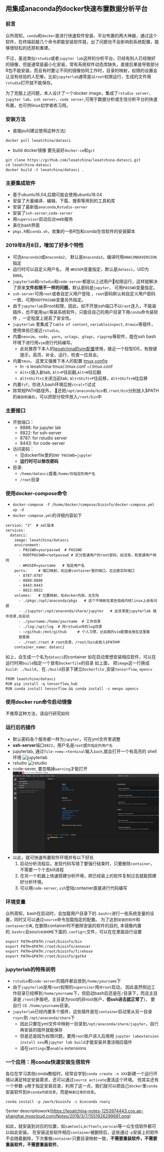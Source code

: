## 用集成anaconda的docker快速布置数据分析平台
### 前言
众所周知，`conda`和`docker`是进行快速软件安装、平台布置的两大神器，通过这个软件，在终端前敲几个命令即能安装软件就，出了问题也不会影响到系统配置，能够很轻松的还原和重建。

不过，虽说类似`rstudio`或者`jupyter lab`这样的分析平台，已经有别人已经做好的镜像，但是通常是最小化安装，常有系统软件动态库缺失，直接后果是导致部分R包不能安装，而且有时要让不同的镜像协同工作时，目录的映射，权限的设置会让没有经验的人犯晕。比如`jupyterlab`通常是以`root`权限运行，生成的文件用`rstudio`打开就不能保存。

为了克服上述问题，本人设计了一个docker image，集成了`rstudio server`、`jupyter lab`、`ssh server`、`code server`,可用于数据分析或生信分析平台的快速布置，也可供linux初学者练习用。 


### 安装方法
- 直接pull(建议使用这种方法)
```
docker pull leoatchina/datasci
```

- build docker镜像
要先装好`docker-ce`和`git`
```
git clone https://github.com/leoatchina/leoatchina-datasci.git
cd leoatchina-datasci
docker build -t leoatchina/datasci .
```

### 主要集成软件
- 基于ubuntu16.04,后期可能会使用ubuntu18.04
- 安装了大量编译、编辑、下载、搜索等用到的工具和库
- 安装了最新版`anaconda`,`Rstudio-server`
- 安装了`ssh-server`,`code-server`
- 用`supervisor`启动后台web服务
- 美化bash界面
- `pkgs.R`和`conda.sh`，收集的一些R包和conda生信软件的安装脚本

### 2019年8月8日，增加了好多个特性
- 可选`Anaconda3`或`Anaconda2`， 默认是`Anaconda3`，编译时用`ANACONDAVERSION`指定
- 运行时可以自定义用户名， 用 `WKUSER`变量指定，默认是`datasci`，UID为`8888`。
- `jupyterlab`和`rstudio`和`code-server`都是以上述用户权限运行，这样就解决了原来**文件权限不一样的问题**，默认密码是`jupyter`， 可用`PASSWD`变量指定。
- `ssh-server`可用`root`或者自定义用户登陆 ，`root`密码默认和自定义用户密码一致，可用`ROOTPASSWD`变量另外指定。
- 由于`jupyterlab`非root权限，因此，如不开放ssh端口不以`root`连入，不能装插件，也不能用`apt`等装系统软件，只能往自己的用户目录下用`conda`命令装软件 ，一定程度上提高了安全性。
- `jupyterlab` 里集成了`table of content`, `variableinspect`, `drawio`等插件， 使用体验已接近`rstudio`。
- 内置`neovim`、`node`、`yarn`，`uctags`、`gtags`、`ripgrep`等软件，能在ssh bash环境下进行用`vim`进行代码编写。
  - 此处推荐下本人的[leoatchina的vim配置](https://github.com/leoatchina/leoatchina-vim.git)使用，接近一个轻型IDE，有按键提示，高亮、补全、运行、检查一应具全。
- 内置`tmux`。 这里又强推下本人的配置 [tmux config](https://github.com/leoatchina/leoatchina-tmux.git)
  - ln -s leoatchina-tmux/.tmux.conf ~/.tmux.conf
  - `Alt+I`插入新tab, `Alt+P`往前翻,`Alt+N`往后翻
  - `Alt+Shift+I`关闭当前tab, `Alt+Shift+P`往前移，`Alt+Shift+N`往后移
- 内置`fzf`，你进入bash环境后按`ctral+T`试试
- 除常规PATH路径外， 还把`/opt/anaconda/bin`和 `/root/bin`分别放入$PATH的`最前和最后`，可以把部分软件放入`/root/bin`中
  
### 主要接口
- 开放端口：
  - 8888: for jupyter lab
  - 8822: for ssh-server
  - 8787: for rstudio server
  - 8443: for code-server
- 访问密码：
  - 见dockerfile里的`ENV PASSWD=jupyter`
  - **运行时可以修改密码**
- 目录: 
  - `/home/datasci`或者`/home/你指定的用户名`
  - `/root`目录

### 使用docker-compose命令
- `docker-compose -f /home/docker/compose/bioinfo/docker-compose.yml up -d`
- `docker-compose.yml`的详细内容如下
```
version: "3"  # xml版本
services:
  datasci:
    image: leoatchina/datasci  
    environment:
      - PASSWD=yourpasswd  # PASSWD 
      - ROOTPASSWD=rootpasswd # 区分普通用户的root密码，如没有，和普通用户相同
      - WKUSER=yourname   # 指定用户名
    ports:     # 端口映射，右边是container里的端口，左边是实际端口
      - 8787:8787
      - 8888:8888
      - 8443:8443
      - 8822:8822
    volumes:   # 位置映射，右docker内部，左实际
      - ./pkgs:/opt/anaconda/pkgs   # 这个不映射在某些低级内核linux上会有问题
      - ./jupyter:/opt/anaconda/share/jupyter   # 此目录是jupyterlab 插件目录,在启动 
      - ./yourname:/home/yourname  # 工作目录
      - ./log:/opt/log  # 除rstudio外的log目录
      - ~/github:/mnt/github     # 个人习惯，比如我的vim配置会放在这里面
      放里面
      - ./root:/root # root目录，/root/bin会放入$PATH中
    container_name: datasci
```
如上，会生成一个名为`datasci`的container
如在启动里想安装相应软件，可以在运行时用`build`指定一个放有`Dockerfile`的目录
如上面， 把`image`这一行换成`build: ./build`， 在`./build`目录下建立`Dockerfile` ,安装`tensorflow`, `opencv`
```
FROM leaotchina/datasci
RUN pip install -q tensorflow_hub
RUN conda install tensorflow && conda install -c menpo opencv
```

### 使用docker run命令启动镜像
不推荐这种方法，请自行研究如何

### 运行后的操作
- 默认密码各个服务都一样为`jupyter`，可在yml文件里调整
- **ssh-server**端口`8822`，用户名是`root`或`你指定的用户名`
- jupyterlab, 通过`file->new->terminal`输入`bash`,就会打开一个有高亮的 shell环境
![jupyterlab](https://leoatchina-notes-1253974443.cos.ap-shanghai.myqcloud.com/Notes/2019/3/7/1551925588870.png)
- rstudio
![rstudio](https://leoatchina-notes-1253974443.cos.ap-shanghai.myqcloud.com/Notes/2019/3/7/1551925709976.png)
- code-sever, 要忽略掉`warning`才能打开
![code-server](https://www.github.com/leoatchina/leoatchina-notes/raw/master/Notes/2019/5/4/1556964572166.png)
- 以此，就可快速布置软件环境并有以下好处
  1. 启动分析流程后，发现代码写错了要强行结束时，只要删除`container`，不需要一个个去kill进程
  2. 在另一个机器上快速搭建分析环境，把已经装上的软件复制过去就能搭建好分析环境。
  3. 可以用`code-server`, `ssh`登陆container直接进行代码编写

### 环境变量
众所周知，bash在启动时，会加载用户目录下的`.bashrc`进行一些系统变量的设置，同时又可以通过`source`命令加载指定的配置。
为了达到`安装的软件`和`container分离`, 在删除container时不删除安装的软件的目的, 本镜像内置的`.bashrc`会source`$HOME`下面的`.configrc`文件，可以在在里面自行设置

```
export PATH=$PATH:/root/bioinfo/bin
export PATH=$PATH:/root/bioinfo/annovar
export PATH=$PATH:/root/bioinfo/firehose
export PATH=$PATH:/root/bioinfo/gatk4
```
### jupyterlab的特殊说明
- `rstudio`和`code-server`的插件都会放到`/home/yourname`下
- 由于`jupyterlab`是用`root`权限的`supervisor`用`非root`启动， 因此虽然侧边工作目录已经移到`/home/yourname`下，但启动bash后还是在`/`目录下，而且主目录是 `/root`(矛盾吧，主目录为root的非root账户，**但ssh进去就正常了**)， 要自行 `CD /home/yourname`目录。
- `jupyterlab`已经内置多个插件，这些插件是在`container`启动里从另一目录`rsync`到 `/opt/anaconda/share`下
  - 因此只要在yml文件中映射一目录到`/opt/anaconda/share/jupyter`，自行再安装的插件就能保存
  - 但是还是因为权限问题，要用`root`账户进入后用用 `jupyter labextension install xxx`再`jupyter lab build`才能安装并激活相应插件
  - 请在`settings`里`enable` extensions


### 一个应用：用conda快速安装生信软件
各位在学习其他conda教程时，经常会学到`conda create -n XXX`新建一个运行环境以满足特定安装需求，还可以通过`source activate`激活这个环境。
但其实还有一个参数`-p`用于指定安装目录，利用了这一点，我们就可以把自己`docker`里`conda`安装软件到`非conda内部目录`，而是`映射过来的目录`。
```
conda install -p /work/bioinfo -c bioconda roary
```
![enter descriptiowork(https://leoatchina-notes-1253974443.cos.ap-shanghai.myqcloud.com/Notes/2019/3/7/1551926299681.png)

如此，就安装到对应的位置，如`samtools`,`bcftools`,`varscan`等一众生信软件都可以如此安装。
在安装这些软件相应`container`被删除后，这些通过`-p`安装上的软件不会随着删除，下次重做`container`只要目录映射一致，**不需要重装软件，不需要重装软件，不需要重装软件**。